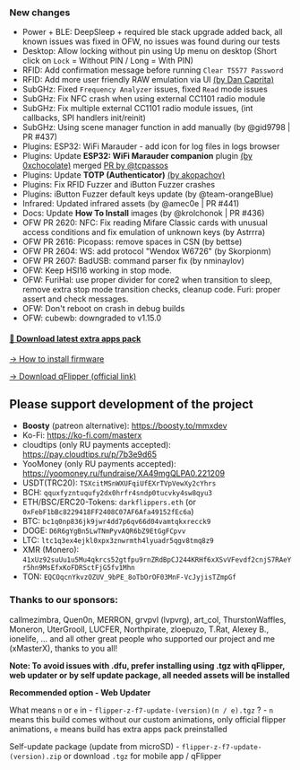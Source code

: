 ### New changes 
* Power + BLE: DeepSleep + required ble stack upgrade added back, all known issues was fixed in OFW, no issues was found during our tests
* Desktop: Allow locking without pin using Up menu on desktop (Short click on `Lock` = Without PIN / Long = With PIN)
* RFID: Add confirmation message before running `Clear T5577 Password` 
* RFID: Add more user friendly RAW emulation via UI [(by Dan Caprita)](https://forum.flipperzero.one/t/electra-intercom/6368/43)
* SubGHz: Fixed `Frequency Analyzer` issues, fixed `Read` mode issues
* SubGHz: Fix NFC crash when using external CC1101 radio module
* SubGHz: Fix multiple external CC1101 radio module issues, (int callbacks, SPI handlers init/reinit)
* SubGHz: Using scene manager function in add manually (by @gid9798 | PR #437)
* Plugins: ESP32: WiFi Marauder - add icon for log files in logs browser
* Plugins: Update **ESP32: WiFi Marauder companion** plugin [(by 0xchocolate)](https://github.com/0xchocolate/flipperzero-firmware-with-wifi-marauder-companion) merged [PR by @tcpassos](https://github.com/0xchocolate/flipperzero-firmware-with-wifi-marauder-companion/pull/11)
* Plugins: Update **TOTP (Authenticator)** [(by akopachov)](https://github.com/akopachov/flipper-zero_authenticator)
* Plugins: Fix RFID Fuzzer and iButton Fuzzer crashes
* Plugins: iButton Fuzzer default keys update (by @team-orangeBlue)
* Infrared: Updated infrared assets (by @amec0e | PR #441)
* Docs: Update **How To Install** images (by @krolchonok | PR #436)
* OFW PR 2620: NFC: Fix reading Mifare Classic cards with unusual access conditions and fix emulation of unknown keys (by Astrrra)
* OFW PR 2616: Picopass: remove spaces in CSN (by bettse)
* OFW PR 2604: WS: add protocol "Wendox W6726" (by Skorpionm)
* OFW PR 2607: BadUSB: command parser fix (by nminaylov)
* OFW: Keep HSI16 working in stop mode.
* OFW: FuriHal: use proper divider for core2 when transition to sleep, remove extra stop mode transition checks, cleanup code. Furi: proper assert and check messages.
* OFW: Don't reboot on crash in debug builds
* OFW: cubewb: downgraded to v1.15.0 

#### [🎲 Download latest extra apps pack](https://github.com/xMasterX/all-the-plugins/archive/refs/heads/main.zip)

[-> How to install firmware](https://github.com/DarkFlippers/unleashed-firmware/blob/dev/documentation/HowToInstall.md)

[-> Download qFlipper (official link)](https://flipperzero.one/update)

## Please support development of the project
* **Boosty** (patreon alternative): https://boosty.to/mmxdev
* Ko-Fi: https://ko-fi.com/masterx
* cloudtips (only RU payments accepted): https://pay.cloudtips.ru/p/7b3e9d65
* YooMoney (only RU payments accepted): https://yoomoney.ru/fundraise/XA49mgQLPA0.221209
* USDT(TRC20): `TSXcitMSnWXUFqiUfEXrTVpVewXy2cYhrs`
* BCH: `qquxfyzntuqufy2dx0hrfr4sndp0tucvky4sw8qyu3`
* ETH/BSC/ERC20-Tokens: `darkflippers.eth` (or `0xFebF1bBc8229418FF2408C07AF6Afa49152fEc6a`)
* BTC: `bc1q0np836jk9jwr4dd7p6qv66d04vamtqkxrecck9`
* DOGE: `D6R6gYgBn5LwTNmPyvAQR6bZ9EtGgFCpvv`
* LTC: `ltc1q3ex4ejkl0xpx3znwrmth4lyuadr5qgv8tmq8z9`
* XMR (Monero): `41xUz92suUu1u5Mu4qkrcs52gtfpu9rnZRdBpCJ244KRHf6xXSvVFevdf2cnjS7RAeYr5hn9MsEfxKoFDRSctFjG5fv1Mhn`
* TON: `EQCOqcnYkvzOZUV_9bPE_8oTbOrOF03MnF-VcJyjisTZmpGf`

### Thanks to our sponsors:
callmezimbra, Quen0n, MERRON, grvpvl (lvpvrg), art_col, ThurstonWaffles, Moneron, UterGrooll, LUCFER, Northpirate, zloepuzo, T.Rat, Alexey B., ionelife, ...
and all other great people who supported our project and me (xMasterX), thanks to you all!

**Note: To avoid issues with .dfu, prefer installing using .tgz with qFlipper, web updater or by self update package, all needed assets will be installed**

**Recommended option - Web Updater**

What means `n` or `e` in - `flipper-z-f7-update-(version)(n / e).tgz` ? - `n` means this build comes without our custom animations, only official flipper animations, 
`e` means build has extra apps pack preinstalled

Self-update package (update from microSD) - `flipper-z-f7-update-(version).zip` or download `.tgz` for mobile app / qFlipper


